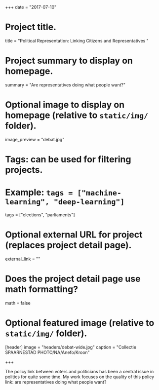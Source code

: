 +++
date = "2017-07-10"

# Project title.
title = "Political Representation: Linking Citizens and Representatives "

# Project summary to display on homepage.
summary = "Are representatives doing what people want?"

# Optional image to display on homepage (relative to `static/img/` folder).
image_preview = "debat.jpg"

# Tags: can be used for filtering projects.
# Example: `tags = ["machine-learning", "deep-learning"]`
tags = ["elections", "parliaments"]

# Optional external URL for project (replaces project detail page).
external_link = ""

# Does the project detail page use math formatting?
math = false

# Optional featured image (relative to `static/img/` folder).
[header]
image = "headers/debat-wide.jpg"
caption = "Collectie SPAARNESTAD PHOTO/NA/Anefo/Kroon"

+++

The policy link between voters and politicians has been a central issue in politics for quite some time. My work focuses on the quality of this policy link: are representatives doing what people want? 